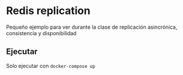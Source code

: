 # Redis replication

Pequeño ejemplo para ver durante la clase de replicación asincrónica, consistencia y disponibilidad

## Ejecutar

Solo ejecutar con `docker-compose up`
